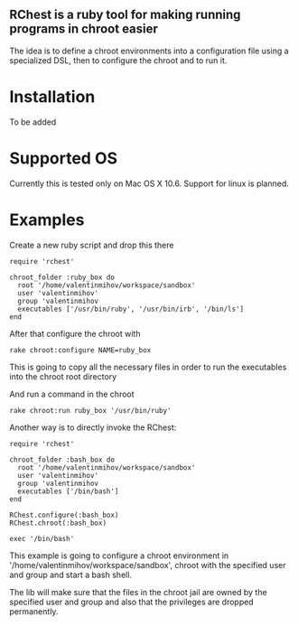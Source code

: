 RChest is a ruby tool for making running programs in chroot easier
------------------------------------------------------------------

The idea is to define a chroot environments into a configuration file using a specialized DSL, then to configure the chroot and to run it.

Installation
============

To be added

Supported OS
============

Currently this is tested only on Mac OS X 10.6. Support for linux is planned.

Examples
========

Create a new ruby script and drop this there

    require 'rchest'
    
    chroot_folder :ruby_box do
      root '/home/valentinmihov/workspace/sandbox'
      user 'valentinmihov'
      group 'valentinmihov
      executables ['/usr/bin/ruby', '/usr/bin/irb', '/bin/ls']
    end
  
After that configure the chroot with
  
    rake chroot:configure NAME=ruby_box
    
This is going to copy all the necessary files in order to run the executables into the chroot root directory
  
And run a command in the chroot

    rake chroot:run ruby_box '/usr/bin/ruby'
  
Another way is to directly invoke the RChest:

    require 'rchest'
    
    chroot_folder :bash_box do
      root '/home/valentinmihov/workspace/sandbox'
      user 'valentinmihov'
      group 'valentinmihov
      executables ['/bin/bash']
    end
    
    RChest.configure(:bash_box)
    RChest.chroot(:bash_box)
    
    exec '/bin/bash'
    
This example is going to configure a chroot environment in '/home/valentinmihov/workspace/sandbox', chroot with the specified user and group and start a bash shell.

The lib will make sure that the files in the chroot jail are owned by the specified user and group and also that the privileges are dropped permanently.